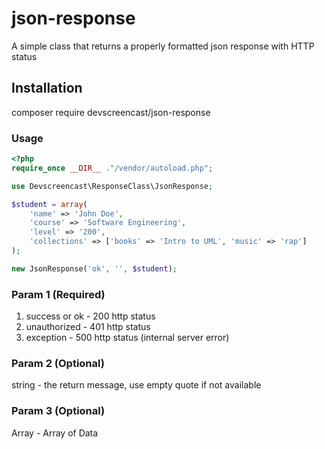 # json-response
A simple class that returns a properly formatted json response with HTTP status

## Installation
composer require devscreencast/json-response

### Usage
```php
<?php
require_once __DIR__ ."/vendor/autoload.php";

use Devscreencast\ResponseClass\JsonResponse;

$student = array(
    'name' => 'John Doe',
    'course' => 'Software Engineering',
    'level' => '200',
    'collections' => ['books' => 'Intro to UML', 'music' => 'rap']
);

new JsonResponse('ok', '', $student);
```

### Param 1 (Required)
1. success or ok - 200 http status
2. unauthorized - 401 http status
3. exception - 500 http status (internal server error)

### Param 2 (Optional)
string - the return message, use empty quote if not available

### Param 3 (Optional)
Array - Array of Data